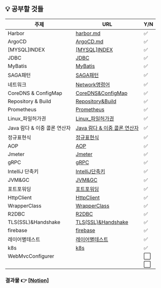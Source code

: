 ## 💡 공부할 것들

| 주제      | URL                                                          | Y/N                  |
| --------- | ------------------------------------------------------------ | -------------------- |
| Harbor | [harbor.md](https://github.com/sujinsu/TIL/blob/main/%EA%B0%9C%EB%85%90/Harbor.md) | :white_check_mark: |
| ArgoCD       | [ArgoCD.md](https://github.com/sujinsu/TIL/blob/main/%EA%B0%9C%EB%85%90/ArgoCD.md) | :white_check_mark:   |
| [MYSQL]INDEX | [[MYSQL]INDEX](https://github.com/sujinsu/TIL/blob/main/%EA%B0%9C%EB%85%90/[MYSQL]INDEX.md) | :white_check_mark:   |
| JDBC         | [JDBC](https://github.com/sujinsu/TIL/blob/main/%EA%B0%9C%EB%85%90/JDBC.md) | :white_check_mark: |
| MyBatis      | [MyBatis](https://github.com/sujinsu/TIL/blob/main/%EA%B0%9C%EB%85%90/MyBatis.md)                                                             | :white_check_mark: |
| SAGA패턴 | [SAGA패턴](https://github.com/sujinsu/TIL/blob/main/%EA%B0%9C%EB%85%90/SAGA패턴.md) | :white_check_mark:   |
| 네트워크 | [Network명령어](https://github.com/sujinsu/TIL/blob/main/%EA%B0%9C%EB%85%90/Network명령어.md) | :white_check_mark: |
| CoreDNS & ConfigMap | [CoreDNS&ConfigMap](https://github.com/sujinsu/TIL/blob/main/%EA%B0%9C%EB%85%90/CoreDNS&ConfigMap.md) | :white_check_mark: |
| Repository  & Build | [Repository&Build](https://github.com/sujinsu/TIL/blob/main/%EA%B0%9C%EB%85%90/Repository&Build.md) | :white_check_mark: |
| Prometheus | [Prometheus](https://github.com/sujinsu/TIL/blob/main/%EA%B0%9C%EB%85%90/Prometheus.md) | :white_check_mark: |
| Linux_파일허가권 | [Linux_파일허가권](https://github.com/sujinsu/TIL/blob/main/%EA%B0%9C%EB%85%90/Linux_파일허가권.md) | :white_check_mark: |
| Java 람다 & 이중 콜론 연산자 | [Java 람다 & 이중 콜론 연산자](https://github.com/sujinsu/TIL/blob/main/%EA%B0%9C%EB%85%90/Java람다&이중콜론연산자.md) | :white_check_mark: |
| 정규표현식 | [정규표현식](https://github.com/sujinsu/TIL/blob/main/%EA%B0%9C%EB%85%90/정규표현식.md) | :white_check_mark: |
| AOP | [AOP](https://github.com/sujinsu/TIL/blob/main/%EA%B0%9C%EB%85%90/AOP.md) | :white_check_mark: |
| Jmeter | [Jmeter](https://github.com/sujinsu/TIL/blob/main/%EA%B0%9C%EB%85%90/Jmeter.md) | :white_check_mark: |
| gRPC | [gRPC](https://github.com/sujinsu/TIL/blob/main/%EA%B0%9C%EB%85%90/gRPC.md) | :white_check_mark: |
| IntelliJ 단축키 | [IntelliJ단축키](https://github.com/sujinsu/TIL/blob/main/%EA%B0%9C%EB%85%90/IntelliJ단축키.md) | :white_check_mark: |
| JVM&GC | [JVM&GC](https://github.com/sujinsu/TIL/blob/main/%EA%B0%9C%EB%85%90/JVM&GC.md) | :white_check_mark: |
| 포트포워딩 | [포트포워딩](https://github.com/sujinsu/TIL/blob/main/%EA%B0%9C%EB%85%90/포트포워딩.md) | :white_check_mark: |
| HttpClient | [HttpClient](https://github.com/sujinsu/TIL/blob/main/%EA%B0%9C%EB%85%90/HttpClient.md) | :white_check_mark: |
| WrapperClass | [WrapperClass](https://github.com/sujinsu/TIL/blob/main/%EA%B0%9C%EB%85%90/WrapperClass.md) | :white_check_mark: |
| R2DBC | [R2DBC](https://github.com/sujinsu/TIL/blob/main/%EA%B0%9C%EB%85%90/R2DBC.md) | :white_check_mark: |
| TLS(SSL)&Handshake | [TLS(SSL)&Handshake](https://github.com/sujinsu/TIL/blob/main/%EA%B0%9C%EB%85%90/TLS(SSL)&Handshake.md) | :white_check_mark: |
| firebase | [firebase](https://github.com/sujinsu/TIL/blob/main/%EA%B0%9C%EB%85%90/firebase.md) | :white_check_mark: |
| 레이어별테스트 | [레이어별테스트](https://github.com/sujinsu/TIL/blob/main/%EA%B0%9C%EB%85%90/레이어별테스트.md) | :white_check_mark: |
| k8s | [k8s](https://github.com/sujinsu/TIL/blob/main/%EA%B0%9C%EB%85%90/k8s.md) | :white_check_mark: |
| WebMvcConfigurer | | :white_large_square: |
|  | | :white_large_square: |


### 결과물 👉 [[Notion]](https://www.notion.so/fbaf6a02f81344dfbc2329cf60f189e0?v=7b4be346d27040d5acc9d9ad77eb8720&pvs=4)

